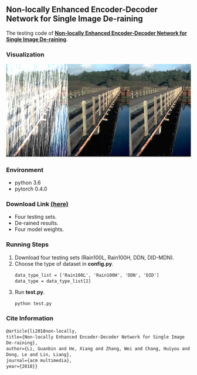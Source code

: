 ## Non-locally Enhanced Encoder-Decoder Network for Single Image De-raining
The testing code of [**Non-locally Enhanced Encoder-Decoder Network for Single Image De-raining**](https://arxiv.org/abs/1808.01491).

### Visualization
![](readme_pics/example.png)

### Environment
- python 3.6
- pytorch 0.4.0

### Download Link [(here)](https://pan.baidu.com/s/1ulL7fBLDWhgfDjvZL_IDWg#list/path=%2F)
- Four testing sets.
- De-rained results.
- Four model weights.

### Running Steps
1. Download four testing sets (Rain100L, Rain100H, DDN, DID-MDN).
2. Choose the type of dataset in **config.py**.
    ```
    data_type_list = ['Rain100L', 'Rain100H', 'DDN', 'DID']
    data_type = data_type_list[2]
    ```
3. Run **test.py**.
    ```
    python test.py
    ```
### Cite Information
    @article{li2018non-locally,
    title={Non-locally Enhanced Encoder-Decoder Network for Single Image De-raining},
    author={Li, Guanbin and He, Xiang and Zhang, Wei and Chang, Huiyou and Dong, Le and Lin, Liang},
    journal={acm multimedia},
    year={2018}}
